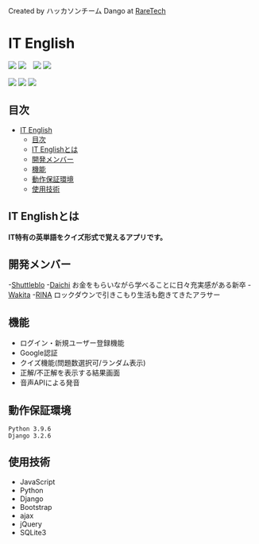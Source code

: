 Created by ハッカソンチーム Dango  at  [RareTech](https://raretech.site/)
# IT English
<img src="https://img.shields.io/badge/-Python-3776AB.svg?logo=python&style=social">  ![](https://img.shields.io/badge/Python-3.9.6-blue?style=for-the-badge)　<img src="https://img.shields.io/badge/-Django-092E20.svg?logo=django&style=social">  ![](https://img.shields.io/badge/Django-3.2.6-blueviolet?style=for-the-badge)

<img src="https://img.shields.io/badge/-Bootstrap-563D7C.svg?logo=bootstrap&style=social">
<img src="https://img.shields.io/badge/-Html5-E34F26.svg?logo=html5&style=social">
<img src="https://img.shields.io/badge/-Github-181717.svg?logo=github&style=social">

## 目次
- [IT English](#it-english)
  - [目次](#目次)
  - [IT Englishとは](#it-englishとは)
  - [開発メンバー](#開発メンバー)
  - [機能](#機能)
  - [動作保証環境](#動作保証環境)
  - [使用技術](#使用技術)

<a id="IT_English"></a>
## IT Englishとは
**IT特有の英単語をクイズ形式で覚えるアプリです。**


## 開発メンバー
-[Shuttleblo](https://github.com/shuttleblo)
-[Daichi](https://github.com/daichi0918) お金をもらいながら学べることに日々充実感がある新卒
-[Wakita](https://github.com/waktia)
-[RINA](https://github.com/Rinasham) ロックダウンで引きこもり生活も飽きてきたアラサー

## 機能
- ログイン・新規ユーザー登録機能
- Google認証
- クイズ機能(問題数選択可/ランダム表示)
- 正解/不正解を表示する結果画面
- 音声APIによる発音

## 動作保証環境
```
Python 3.9.6
Django 3.2.6
```
## 使用技術
- JavaScript
- Python
- Django
- Bootstrap
- ajax
- jQuery
- SQLite3

